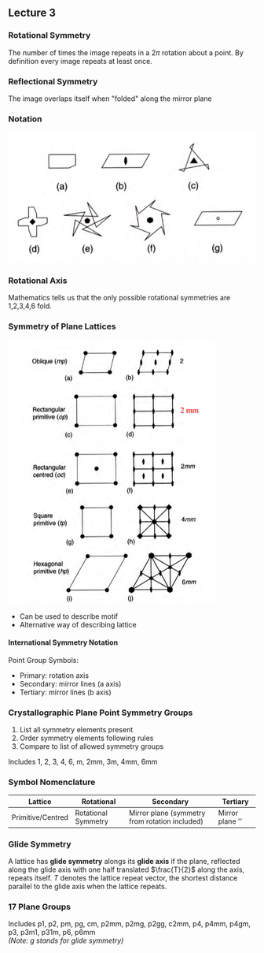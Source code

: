 ## Lecture 3

### Rotational Symmetry
The number of times the image repeats in a $2\pi$ rotation about a point. By definition every image repeats at least once.

### Reflectional Symmetry
The image overlaps itself when "folded" along the mirror plane

### Notation

![Symbols for n-fold Rotations](../Images/rotationnotation.png)

### Rotational Axis

Mathematics tells us that the only possible rotational symmetries are 1,2,3,4,6 fold.

### Symmetry of Plane Lattices
![Symbols to denote different Symmetries](../Images/symmetrynotation.png)  

- Can be used to describe motif
- Alternative way of describing lattice

#### International Symmetry Notation
Point Group Symbols:  
- Primary: rotation axis
- Secondary: mirror lines (a axis)
- Tertiary: mirror lines (b axis)

### Crystallographic Plane Point Symmetry Groups
1. List all symmetry elements present
2. Order symmetry elements following rules
3. Compare to list of allowed symmetry groups

Includes 1, 2, 3, 4, 6, m, 2mm, 3m, 4mm, 6mm

### Symbol Nomenclature
| Lattice | Rotational | Secondary | Tertiary |
| --- | --- | --- | --- |
| Primitive/Centred | Rotational Symmetry | Mirror plane (symmetry from rotation included) | Mirror plane '' |

### Glide Symmetry
A lattice has **glide symmetry** alongs its **glide axis** if the plane, reflected along the glide axis with one half translated $\frac{T}{2}$ along the axis, repeats itself. $T$ denotes the lattice repeat vector, the shortest distance parallel to the glide axis when the lattice repeats.

### 17 Plane Groups
Includes p1, p2, pm, pg, cm, p2mm, p2mg, p2gg, c2mm, p4, p4mm, p4gm, p3, p3m1, p31m, p6, p6mm  
*(Note: g stands for glide symmetry)*
